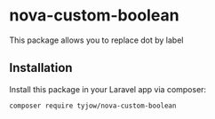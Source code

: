 # nova-custom-boolean

This package allows you to replace dot by label

## Installation

Install this package in your Laravel app via composer:

```bash
composer require tyjow/nova-custom-boolean
